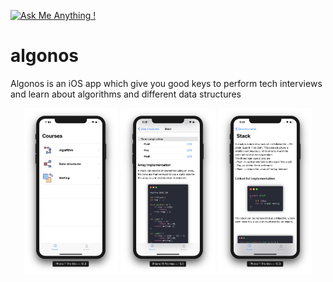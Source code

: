 [![Ask Me Anything !](https://img.shields.io/badge/Ask%20me-anything-1abc9c.svg)](https://github.com/TristanBilot)
# algonos
Algonos is an iOS app which give you good keys to perform tech interviews and learn about algorithms and different data structures

<p align="center">
  <img src="README content/screen1.png" width = 30%/>
  <img src="README content/screen2.png" width = 30%/>
  <img src="README content/screen3.png" width = 30%/>
</p>
